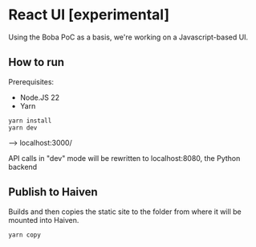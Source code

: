 # React UI [experimental]

Using the Boba PoC as a basis, we're working on a Javascript-based UI.

## How to run

Prerequisites:

- Node.JS 22
- Yarn

```
yarn install
yarn dev
```

--> localhost:3000/

API calls in "dev" mode will be rewritten to localhost:8080, the Python backend

## Publish to Haiven

Builds and then copies the static site to the folder from where it will be mounted into Haiven.

```
yarn copy
```
